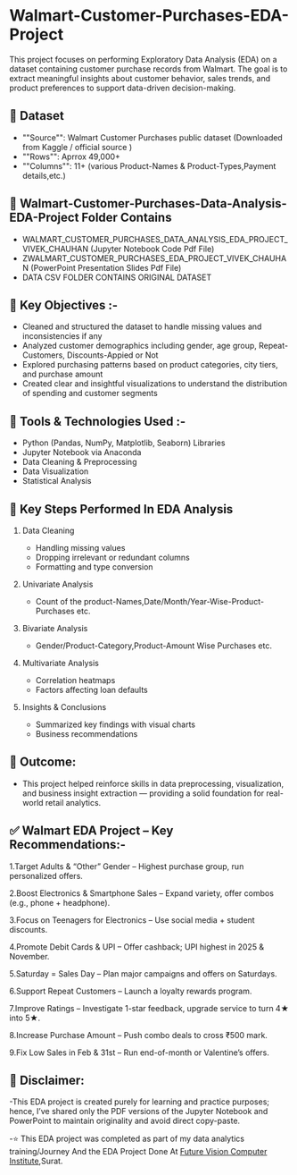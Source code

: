 # Walmart-Customer-Purchases-EDA-Project
This project focuses on performing Exploratory Data Analysis (EDA) on a dataset containing customer purchase records from Walmart. The goal is to extract meaningful insights about customer behavior, sales trends, and product preferences to support data-driven decision-making.

## **📁 Dataset**

- ""Source"": Walmart Customer Purchases public dataset (Downloaded from Kaggle / official source )
- ""Rows"": Aprrox 49,000+
- ""Columns"": 11+ (various Product-Names & Product-Types,Payment details,etc.)

## **📂 Walmart-Customer-Purchases-Data-Analysis-EDA-Project Folder Contains**

- WALMART_CUSTOMER_PURCHASES_DATA_ANALYSIS_EDA_PROJECT_VIVEK_CHAUHAN (Jupyter Notebook Code Pdf File)
- ZWALMART_CUSTOMER_PURCHASES_EDA_PROJECT_VIVEK_CHAUHAN (PowerPoint Presentation Slides Pdf File)
- DATA CSV FOLDER CONTAINS ORIGINAL DATASET

## **📌 Key Objectives :-**

- Cleaned and structured the dataset to handle missing values and inconsistencies if any
- Analyzed customer demographics including gender, age group, Repeat-Customers, Discounts-Appied or Not
- Explored purchasing patterns based on product categories, city tiers, and purchase amount
- Created clear and insightful visualizations to understand the distribution of spending and customer segments

## **🔧 Tools & Technologies Used :-**

- Python (Pandas, NumPy, Matplotlib, Seaborn) Libraries
- Jupyter Notebook via Anaconda
- Data Cleaning & Preprocessing
- Data Visualization
- Statistical Analysis

## **📌 Key Steps Performed In EDA Analysis**

1. Data Cleaning
   - Handling missing values
   - Dropping irrelevant or redundant columns
   - Formatting and type conversion

2. Univariate Analysis
   - Count of the product-Names,Date/Month/Year-Wise-Product-Purchases etc.

3. Bivariate Analysis
   - Gender/Product-Category,Product-Amount Wise Purchases etc.

4. Multivariate Analysis
   - Correlation heatmaps
   - Factors affecting loan defaults

5. Insights & Conclusions
   - Summarized key findings with visual charts
   - Business recommendations

## **🎯 Outcome:**

- This project helped reinforce skills in data preprocessing, visualization, and business insight extraction — providing a solid foundation for real-world retail analytics.

## **✅ Walmart EDA Project – Key Recommendations:-**

1.Target Adults & “Other” Gender – Highest purchase group, run personalized
offers.

2.Boost Electronics & Smartphone Sales – Expand variety, offer combos (e.g.,
phone + headphone).

3.Focus on Teenagers for Electronics – Use social media + student discounts.

4.Promote Debit Cards & UPI – Offer cashback; UPI highest in 2025 &
November.

5.Saturday = Sales Day – Plan major campaigns and offers on Saturdays.

6.Support Repeat Customers – Launch a loyalty rewards program.

7.Improve Ratings – Investigate 1-star feedback, upgrade service to turn 4★ into 5★.

8.Increase Purchase Amount – Push combo deals to cross ₹500 mark.

9.Fix Low Sales in Feb & 31st – Run end-of-month or Valentine’s offers.

## **📌 Disclaimer:**

-This EDA project is created purely for learning and practice purposes; hence, I’ve shared only the PDF versions of the Jupyter Notebook and PowerPoint to maintain originality and avoid direct copy-paste.

-⭐ This EDA project was completed as part of my data analytics training/Journey And the EDA Project Done At <a href="https://futurevisioncomputers.com/">Future Vision Computer Institute</a>,Surat.
